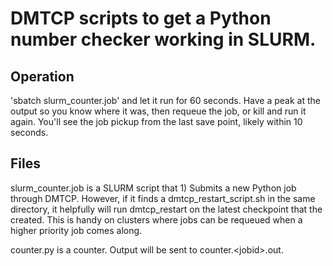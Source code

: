 # DMTCP scripts to get a Python number checker working in SLURM.

## Operation
'sbatch slurm_counter.job' and let it run for 60 seconds. Have a peak at the output so you know where it was, then requeue the job, or kill and run it again. You'll see the job pickup from the last save point, likely within 10 seconds.

## Files
slurm_counter.job is a SLURM script that 1) Submits a new Python job through DMTCP. However, if it finds a dmtcp_restart_script.sh in the same directory, it helpfully will run dmtcp_restart on the latest checkpoint that the created. This is handy on clusters where jobs can be requeued when a higher priority job comes along.

counter.py is a counter. Output will be sent to counter.\<jobid\>.out. 

